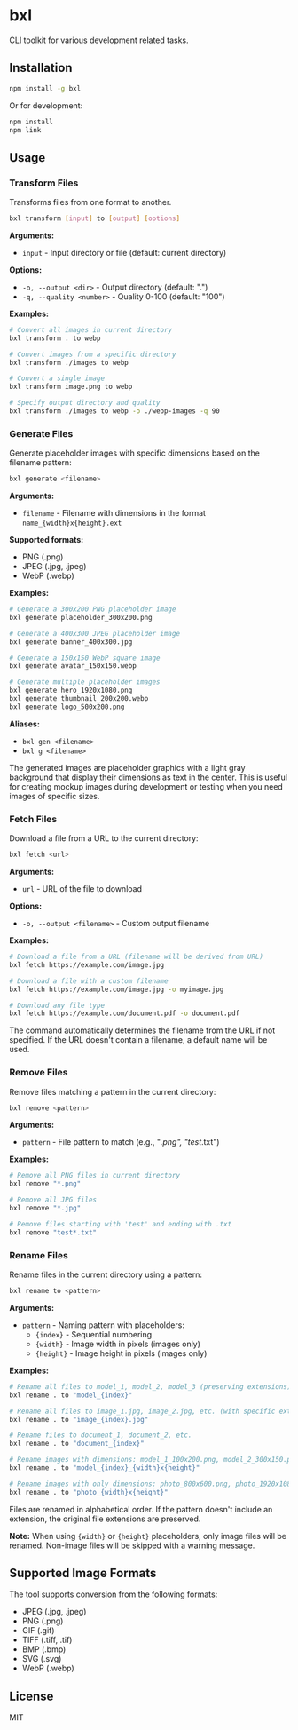 # bxl

CLI toolkit for various development related tasks.

## Installation

```bash
npm install -g bxl
```

Or for development:

```bash
npm install
npm link
```

## Usage

### Transform Files

Transforms files from one format to another.

```bash
bxl transform [input] to [output] [options]
```

**Arguments:**

- `input` - Input directory or file (default: current directory)

**Options:**

- `-o, --output <dir>` - Output directory (default: ".")
- `-q, --quality <number>` - Quality 0-100 (default: "100")

**Examples:**

```bash
# Convert all images in current directory
bxl transform . to webp

# Convert images from a specific directory
bxl transform ./images to webp

# Convert a single image
bxl transform image.png to webp

# Specify output directory and quality
bxl transform ./images to webp -o ./webp-images -q 90
```

### Generate Files

Generate placeholder images with specific dimensions based on the filename pattern:

```bash
bxl generate <filename>
```

**Arguments:**

- `filename` - Filename with dimensions in the format `name_{width}x{height}.ext`

**Supported formats:**

- PNG (.png)
- JPEG (.jpg, .jpeg)
- WebP (.webp)

**Examples:**

```bash
# Generate a 300x200 PNG placeholder image
bxl generate placeholder_300x200.png

# Generate a 400x300 JPEG placeholder image
bxl generate banner_400x300.jpg

# Generate a 150x150 WebP square image
bxl generate avatar_150x150.webp

# Generate multiple placeholder images
bxl generate hero_1920x1080.png
bxl generate thumbnail_200x200.webp
bxl generate logo_500x200.png
```

**Aliases:**

- `bxl gen <filename>`
- `bxl g <filename>`

The generated images are placeholder graphics with a light gray background that display their dimensions as text in the center. This is useful for creating mockup images during development or testing when you need images of specific sizes.

### Fetch Files

Download a file from a URL to the current directory:

```bash
bxl fetch <url>
```

**Arguments:**

- `url` - URL of the file to download

**Options:**

- `-o, --output <filename>` - Custom output filename

**Examples:**

```bash
# Download a file from a URL (filename will be derived from URL)
bxl fetch https://example.com/image.jpg

# Download a file with a custom filename
bxl fetch https://example.com/image.jpg -o myimage.jpg

# Download any file type
bxl fetch https://example.com/document.pdf -o document.pdf
```

The command automatically determines the filename from the URL if not specified. If the URL doesn't contain a filename, a default name will be used.

### Remove Files

Remove files matching a pattern in the current directory:

```bash
bxl remove <pattern>
```

**Arguments:**

- `pattern` - File pattern to match (e.g., "_.png", "test_.txt")

**Examples:**

```bash
# Remove all PNG files in current directory
bxl remove "*.png"

# Remove all JPG files
bxl remove "*.jpg"

# Remove files starting with 'test' and ending with .txt
bxl remove "test*.txt"
```

### Rename Files

Rename files in the current directory using a pattern:

```bash
bxl rename to <pattern>
```

**Arguments:**

- `pattern` - Naming pattern with placeholders:
  - `{index}` - Sequential numbering
  - `{width}` - Image width in pixels (images only)
  - `{height}` - Image height in pixels (images only)

**Examples:**

```bash
# Rename all files to model_1, model_2, model_3 (preserving extensions)
bxl rename . to "model_{index}"

# Rename all files to image_1.jpg, image_2.jpg, etc. (with specific extension)
bxl rename . to "image_{index}.jpg"

# Rename files to document_1, document_2, etc.
bxl rename . to "document_{index}"

# Rename images with dimensions: model_1_100x200.png, model_2_300x150.png, etc.
bxl rename . to "model_{index}_{width}x{height}"

# Rename images with only dimensions: photo_800x600.png, photo_1920x1080.jpg, etc.
bxl rename . to "photo_{width}x{height}"
```

Files are renamed in alphabetical order. If the pattern doesn't include an extension, the original file extensions are preserved.

**Note:** When using `{width}` or `{height}` placeholders, only image files will be renamed. Non-image files will be skipped with a warning message.

## Supported Image Formats

The tool supports conversion from the following formats:

- JPEG (.jpg, .jpeg)
- PNG (.png)
- GIF (.gif)
- TIFF (.tiff, .tif)
- BMP (.bmp)
- SVG (.svg)
- WebP (.webp)

## License

MIT
